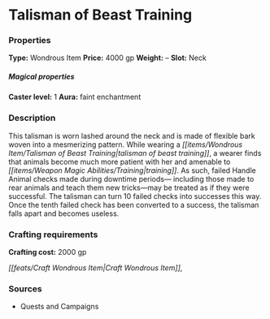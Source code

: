 ﻿---
Title: "Talisman of Beast Training"
Type: "Wondrous Item"
Price: "4000 gp"
Weight: "–"
Slot: "Neck"
Caster level: "1"
Aura: "faint enchantment"
Description: |
  "This talisman is worn lashed around the neck and is made of flexible bark woven into a mesmerizing pattern. While wearing a _talisman of beast training_, a wearer finds that animals become much more patient with her and amenable to training. As such, failed Handle Animal checks made during downtime periods— including those made to rear animals and teach them new tricks—may be treated as if they were successful. The talisman can turn 10 failed checks into successes this way. Once the tenth failed check has been converted to a success, the talisman falls apart and becomes useless."
Crafting cost: "2000 gp"
Sources: "['Quests and Campaigns']"
---

# Talisman of Beast Training

### Properties

**Type:** Wondrous Item **Price:** 4000 gp **Weight:** – **Slot:** Neck

##### Magical properties

**Caster level:** 1 **Aura:** faint enchantment

### Description

This talisman is worn lashed around the neck and is made of flexible bark woven into a mesmerizing pattern. While wearing a _[[items/Wondrous Item/Talisman of Beast Training|talisman of beast training]]_, a wearer finds that animals become much more patient with her and amenable to _[[items/Weapon Magic Abilities/Training|training]]_. As such, failed Handle Animal checks made during downtime periods— including those made to rear animals and teach them new tricks—may be treated as if they were successful. The talisman can turn 10 failed checks into successes this way. Once the tenth failed check has been converted to a success, the talisman falls apart and becomes useless.

### Crafting requirements

**Crafting cost:** 2000 gp

_[[feats/Craft Wondrous Item|Craft Wondrous Item]]_,

### Sources

* Quests and Campaigns
